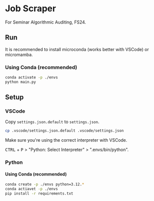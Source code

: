 # Job Scraper

For Seminar Algorithmic Auditing, FS24.

## Run

It is recommended to install microconda (works better with VSCode) or micromamba.

### Using Conda (recommended)

```sh
conda activate -p ./envs
python main.py
```

## Setup

### VSCode

Copy `settings.json.default` to `settings.json`.

```sh
cp .vscode/settings.json.default .vscode/settings.json
```

Make sure you're using the correct interpreter with VSCode.

<kbd>CTRL</kbd> + <kbd>P</kbd> > "Python: Select Interpreter" > ".envs/bin/python".

### Python

#### Using Conda (recommended)

```sh
conda create -p ./envs python=3.12.*
conda actiavet -p ./envs
pip install -r requirements.txt
```
